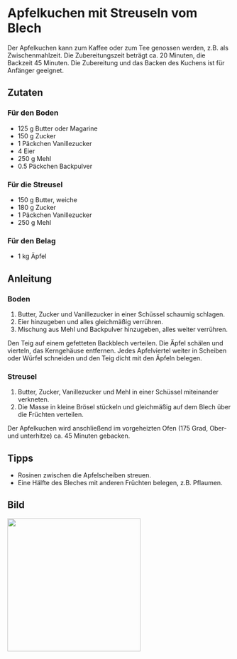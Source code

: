 # Apfelkuchen mit Streuseln vom Blech

Der Apfelkuchen kann zum Kaffee oder zum Tee genossen werden, z.B. als Zwischenmahlzeit.
Die Zubereitungszeit beträgt ca. 20 Minuten, die Backzeit 45 Minuten.
Die Zubereitung und das Backen des Kuchens ist für Anfänger geeignet.

## Zutaten

### Für den Boden
* 125 g Butter oder Magarine
* 150 g Zucker
* 1 Päckchen Vanillezucker
* 4 Eier
* 250 g Mehl
* 0.5 Päckchen Backpulver

### Für die Streusel
* 150 g Butter, weiche
* 180 g Zucker
* 1 Päckchen Vanillezucker
* 250 g Mehl

### Für den Belag
* 1 kg Äpfel
 

## Anleitung


### Boden
1. Butter, Zucker und Vanillezucker in einer Schüssel schaumig schlagen.
2. Eier hinzugeben und alles gleichmäßig verrühren.
3. Mischung aus Mehl und Backpulver hinzugeben, alles weiter verrühren.

Den Teig auf einem gefetteten Backblech verteilen.
Die Äpfel schälen und vierteln, das Kerngehäuse entfernen.
Jedes Apfelviertel weiter in Scheiben oder Würfel schneiden und den Teig dicht mit den Äpfeln belegen.

### Streusel
1. Butter, Zucker, Vanillezucker und Mehl in einer Schüssel miteinander verkneten.
2. Die Masse in kleine Brösel stückeln und gleichmäßig auf dem Blech über die Früchten verteilen.

Der Apfelkuchen wird anschließend im vorgeheizten Ofen (175 Grad, Ober- und unterhitze) ca. 45 Minuten gebacken.

## Tipps

* Rosinen zwischen die Apfelscheiben streuen.
* Eine Hälfte des Bleches mit anderen Früchten belegen, z.B. Pflaumen.

## Bild

<img src="Apfelkuchen.png" width=300px>
